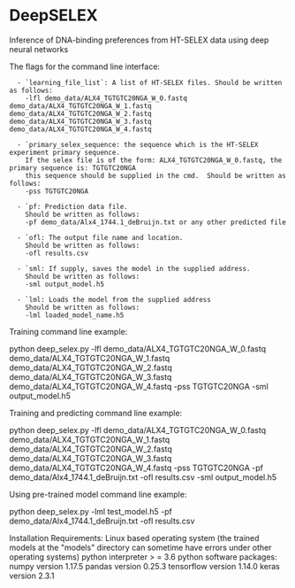 # DeepSELEX
Inference of DNA-binding preferences from HT-SELEX data using deep neural networks

The flags for the command line interface:

      - `learning_file_list`: A list of HT-SELEX files. Should be written as follows:
        -lfl demo_data/ALX4_TGTGTC20NGA_W_0.fastq demo_data/ALX4_TGTGTC20NGA_W_1.fastq demo_data/ALX4_TGTGTC20NGA_W_2.fastq demo_data/ALX4_TGTGTC20NGA_W_3.fastq demo_data/ALX4_TGTGTC20NGA_W_4.fastq

      - `primary_selex_sequence: the sequence which is the HT-SELEX experiment primary sequence.
        If the selex file is of the form: ALX4_TGTGTC20NGA_W_0.fastq, the primary sequence is: TGTGTC20NGA
        this sequence should be supplied in the cmd.  Should be written as follows:
        -pss TGTGTC20NGA

      - `pf: Prediction data file.
        Should be written as follows:
        -pf demo_data/Alx4_1744.1_deBruijn.txt or any other predicted file

      - `ofl: The output file name and location.
        Should be written as follows:
        -ofl results.csv

      - `sml: If supply, saves the model in the supplied address.
        Should be written as follows:
        -sml output_model.h5

      - `lml: Loads the model from the supplied address
        Should be written as follows:
        -lml loaded_model_name.h5


Training command line example:

python deep_selex.py -lfl demo_data/ALX4_TGTGTC20NGA_W_0.fastq demo_data/ALX4_TGTGTC20NGA_W_1.fastq demo_data/ALX4_TGTGTC20NGA_W_2.fastq demo_data/ALX4_TGTGTC20NGA_W_3.fastq demo_data/ALX4_TGTGTC20NGA_W_4.fastq -pss TGTGTC20NGA -sml output_model.h5

Training and predicting command line example:

python deep_selex.py -lfl demo_data/ALX4_TGTGTC20NGA_W_0.fastq demo_data/ALX4_TGTGTC20NGA_W_1.fastq demo_data/ALX4_TGTGTC20NGA_W_2.fastq demo_data/ALX4_TGTGTC20NGA_W_3.fastq demo_data/ALX4_TGTGTC20NGA_W_4.fastq -pss TGTGTC20NGA -pf demo_data/Alx4_1744.1_deBruijn.txt -ofl results.csv -sml output_model.h5

Using pre-trained model command line example:

python deep_selex.py -lml test_model.h5 -pf demo_data/Alx4_1744.1_deBruijn.txt -ofl results.csv


Installation Requirements:
Linux based operating system (the trained models at the "models" directory can sometime have errors under other operating systems)
python interpreter > = 3.6
python software packages:
	numpy version 1.17.5
	pandas version 0.25.3
	tensorflow version 1.14.0
	keras version 2.3.1
	

